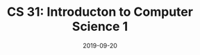 ---
title: "CS 31: Introducton to Computer Science 1"
collection: teaching
type: "Undergraduate"
venue: "UCLA"
date: 2019-09-20
---